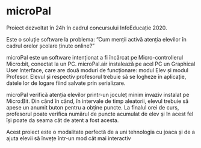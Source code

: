 # microPal

Proiect dezvoltat în 24h în cadrul concursului InfoEducație 2020. 

Este o soluție software la problema: ”Cum menții activă atenția elevilor în cadrul orelor școlare ținute online?”

microPal este un software intenționat a fi încărcat pe Micro-controllerul Micro:bit, conectat la un PC. microPal.air instalează pe acel PC un Graphical User Interface, care are două moduri de funcționare: modul Elev și modul Profesor. Elevul și respectiv profesorul trebuie să se logheze în aplicație, datele lor de logare fiind salvate prin serializare.

microPal verifică atenția elevilor printr-un joculeț minim invaziv instalat pe Micro:Bit. Din când în când, în intervale de timp aleatorii, elevul trebuie să apese un anumit buton pentru a obține puncte. La finalul orei de curs, profesorul poate verifica numărul de puncte acumulat de elev și în acest fel își poate da seama cât de atent a fost acesta.

Acest proiect este o modalitate perfectă de a uni tehnologia cu joaca și de a ajuta elevii să învețe într-un mod cât mai interactiv
